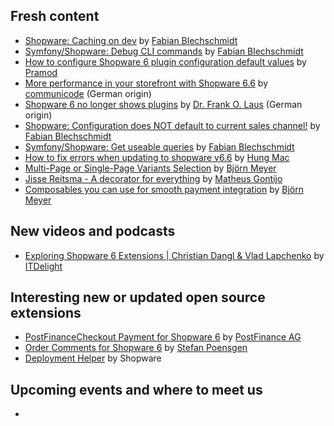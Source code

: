 ## Fresh content

* [Shopware: Caching on dev](https://winkelwagen.de/2024/04/02/shopware-caching-on-dev/) by [Fabian Blechschmidt](https://winkelwagen.de/author/fabianblechschmidt/)
* [Symfony/Shopware: Debug CLI commands](https://winkelwagen.de/2024/04/04/symfony-shopware-debug-cli-commands/) by [Fabian Blechschmidt](https://winkelwagen.de/author/fabianblechschmidt/)
* [How to configure Shopware 6 plugin configuration default values](https://www.bay20.com/how-to-configure-shopware-6-plugin-configuration-default-values/) by [Pramod](https://www.bay20.com/author/pramod/)
* [More performance in your storefront with Shopware 6.6](https://www-communicode-de.translate.goog/blog/work/shopware-6-6-mehr-performance-storefront?_x_tr_sl=en&_x_tr_tl=de&_x_tr_hl=en&_x_tr_pto=wapp&_x_tr_hist=true) by [communicode](https://www.communicode.de/) (German origin)
* [Shopware 6 no longer shows plugins](https://www-fol9000-de.translate.goog/miszellaneen/shopware-6-admin-zeigt-keine-plugins-mehr-an/?_x_tr_sch=http&_x_tr_sl=de&_x_tr_tl=en&_x_tr_hl=en&_x_tr_pto=wapp) by [Dr. Frank O. Laus](http://www.fol9000.de/) (German origin)
* [Shopware: Configuration does NOT default to current sales channel!](https://winkelwagen.de/2024/04/11/shopware-configuration-does-not-default-to-current-sales-channel/) by [Fabian Blechschmidt](https://winkelwagen.de/author/fabianblechschmidt/)
* [Symfony/Shopware: Get useable queries](https://winkelwagen.de/2024/04/09/symfony-shopware-get-useable-queries/) by [Fabian Blechschmidt](https://winkelwagen.de/author/fabianblechschmidt/)
* [How to fix errors when updating to shopware v6.6](https://hungmac.com/how-to-fix-errors-when-updating-to-6-6) by [Hung Mac](https://hungmac.com/)
* [Multi-Page or Single-Page Variants Selection](https://www.brocksi.net/blog/variants-selection-multi-page-or-single-page/) by [Björn Meyer](https://www.brocksi.net)
* [Jisse Reitsma - A decorator for everything](https://www.weloveshopwarecommunity.com/interview/jisse-reitsma/a-decorator-for-everything) by [Matheus Gontijo](https://www.matheusgontijo.com/)
* [Composables you can use for smooth payment integration](https://www.linkedin.com/posts/björn-meyer-162ba116a_nuxt-mollie-payments-components-activity-7188908280276996098-SR9x/) by [Björn Meyer](https://www.linkedin.com/posts/björn-meyer-162ba116a_nuxt-mollie-payments-components-activity-7188908280276996098-SR9x/)

## New videos and podcasts

* [Exploring Shopware 6 Extensions | Christian Dangl & Vlad Lapchenko](https://www.youtube.com/watch?v=x0nf4Qe0G3w) by [ITDelight](https://www.youtube.com/@itdelight6129)

## Interesting new or updated open source extensions

* [PostFinanceCheckout Payment for Shopware 6](https://github.com/pfpayments/shopware-6) by [PostFinance AG](https://github.com/pfpayments/)
* [Order Comments for Shopware 6](https://github.com/stefanpoensgen/SptecOrderComments) by [Stefan Poensgen](https://github.com/stefanpoensgen)
* [Deployment Helper](https://github.com/shopware/deployment-helper) by Shopware

## Upcoming events and where to meet us

* []()
